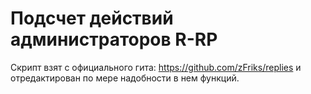 # Подсчет действий администраторов R-RP
Скрипт взят с официального гита: https://github.com/zFriks/replies и отредактирован по мере надобности в нем функций. 
